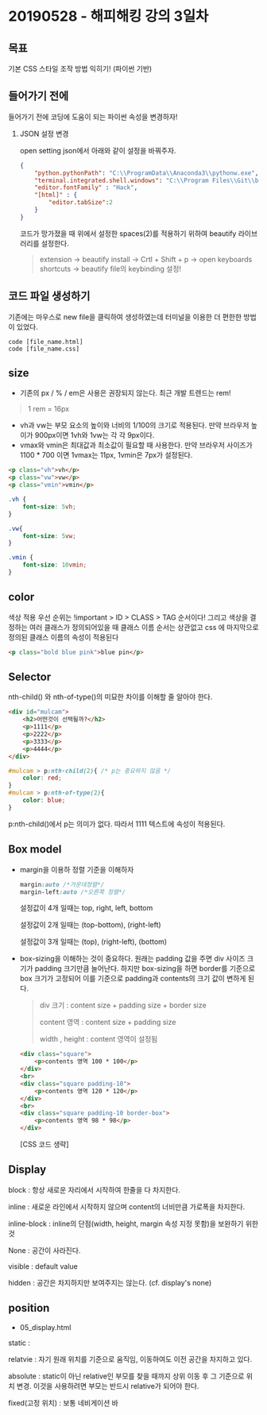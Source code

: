 # 20190528 - 해피해킹 강의 3일차

## 목표

기본 CSS 스타일 조작 방법 익히기! (파이썬 기반)

## 들어가기 전에

들어가기 전에 코딩에 도움이 되는 파이썬 속성을 변경하자!

1. JSON 설정 변경

   open setting json에서 아래와 같이 설정을 바꿔주자. 

   ```json
   {
       "python.pythonPath": "C:\\ProgramData\\Anaconda3\\pythonw.exe",
       "terminal.integrated.shell.windows": "C:\\Program Files\\Git\\bin\\bash.exe",
       "editor.fontFamily" : "Hack",
       "[html]" : {
           "editor.tabSize":2
       }
   }
   ```

   코드가 망가졌을 때 위에서 설정한 spaces(2)를 적용하기 위하여 beautify 라이브러리를 설정한다.

   >extension -> beautify install -> Crtl + Shift + p -> open keyboards shortcuts -> beautify file의 keybinding 설정!

## 코드 파일 생성하기

기존에는 마우스로 new file을 클릭하여 생성하였는데 터미널을 이용한 더 편한한 방법이 있었다.

```
code [file_name.html]
code [file_name.css]
```

## size

- 기존의 px / % / em은 사용은 권장되지 않는다. 최근 개발 트렌드는 rem!

>1 rem = 16px

- vh과 vw는 부모 요소의 높이와 너비의 1/100의 크기로 적용된다. 만약 브라우저 높이가 900px이면 1vh와 1vw는 각 각 9px이다.
- vmax와 vmin은 최대값과 최소값이 필요할 때 사용한다. 만약 브라우저 사이즈가 1100 * 700 이면 1vmax는 11px, 1vmin은 7px가 설정된다.

```html
<p class="vh">vh</p>
<p class="vw">vw</p>
<p class="vmin">vmin</p>
```

```css
.vh {
    font-size: 5vh;
}

.vw{
    font-size: 5vw;
}

.vmin {
    font-size: 10vmin;
}
```

## color

색상 적용 우선 순위는 !important > ID > CLASS > TAG 순서이다! 그리고 색상을 결정하는 여러 클래스가 정의되어있을 때 클래스 이름 순서는 상관없고 css 에 마지막으로 정의된 클래스 이름의 속성이 적용된다

```html
<p class="bold blue pink">blue pin</p>
```

## Selector

nth-child() 와 nth-of-type()의 미묘한 차이를 이해할 줄 알아야 한다.

```html
<div id="mulcam">
    <h2>어떤것이 선택될까?</h2>
    <p>1111</p>
    <p>2222</p>
    <p>3333</p>
    <p>4444</p>
</div>
```

```css
#mulcam > p:nth-child(2){ /* p는 중요하지 않음 */
    color: red;
}
#mulcam > p:nth-of-type(2){
    color: blue;
}
```

p:nth-child()에서 p는 의미가 없다. 따라서 1111 텍스트에 속성이 적용된다.

## Box model

- margin을 이용하 정렬 기준을 이해하자

  ```css
  margin:auto /*가운데정렬*/
  margin-left:auto /*오른쪽 정렬*/
  ```

  설정값이 4개 일때는 top, right, left, bottom

  설정값이 2개 일때는 (top-bottom), (right-left)

  설정값이 3개 일때는 (top), (right-left), (bottom)

- box-sizing을 이해하는 것이 중요하다. 원래는 padding 값을 주면 div 사이즈 크기가 padding 크기만큼 늘어난다. 하지만 box-sizing을 하면 border를 기준으로 box 크기가 고정되어 이를 기준으로 padding과 contents의 크기 값이 변하게 된다. 

  >div 크기 : content size + padding size + border size
  >
  >content 영역 : content size + padding size
  >
  >width , height : content 영역이 설정됨

  ```html
  <div class="square">
      <p>contents 영역 100 * 100</p>
  </div>
  <br>
  <div class="square padding-10">
      <p>contents 영역 120 * 120</p>
  </div>
  <br>
  <div class="square padding-10 border-box">
      <p>contents 영역 98 * 98</p>
  </div>
  ```

  [CSS 코드 생략]

## Display

block : 항상 새로운 자리에서 시작하여 한줄을 다 차지한다.

inline : 새로운 라인에서 시작하지 않으며 content의 너비만큼 가로폭을 차지한다.

inline-block : inline의 단점(width, height, margin 속성 지정 못함)을 보완하기 위한 것

None :  공간이 사라진다.

visible : default value

hidden : 공간은 차지하지만 보여주지는 않는다. (cf. display's none)

## position

- 05_display.html

static : 

relatvie : 자기 원래 위치를 기준으로 움직임, 이동하여도 이전 공간을 차지하고 있다.

absolute :  static이 아닌 relative인 부모를 찾을 때까지 상위 이동 후 그 기준으로 위치 변경. 이것을 사용하려면 부모는 반드시 relative가 되어야 한다.

fixed(고정 위치) : 보통 네비게이션 바

